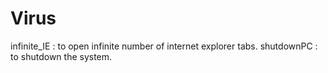 # Virus
infinite_IE : to open infinite number of internet explorer tabs.
shutdownPC : to shutdown the system.
